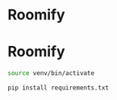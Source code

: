 # Roomify

# Roomify

```bash
source venv/bin/activate
```

```bash
pip install requirements.txt
```
